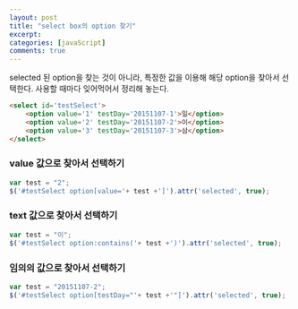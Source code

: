 ```yaml
---
layout: post
title: "select box의 option 찾기"
excerpt:
categories: [javaScript]
comments: true
---
```


selected 된 option을 찾는 것이 아니라, 특정한 값을 이용해 해당 option을 찾아서 선택한다. 사용할 때마다 잊어먹어서 정리해 놓는다.

```html
<select id='testSelect'>
    <option value='1' testDay='20151107-1'>일</option>
    <option value='2' testDay='20151107-2'>이</option>
    <option value='3' testDay='20151107-3'>삼</option>
</select>
```

### value 값으로 찾아서 선택하기

```javascript
var test = "2";
$('#testSelect option[value='+ test +']').attr('selected', true);
```

### text 값으로 찾아서 선택하기

```javascript
var test = "이";
$('#testSelect option:contains('+ test +')').attr('selected', true);
```

### 임의의 값으로 찾아서 선택하기

```javascript
var test = "20151107-2";
$('#testSelect option[testDay="'+ test +'"]').attr('selected', true);
```
